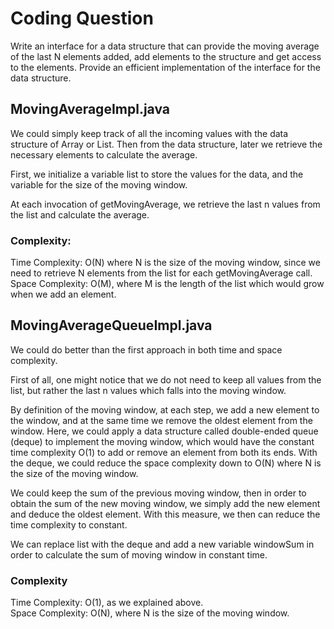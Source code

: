 # Coding Question

Write an interface for a data structure that can provide the moving average of the last N elements added, add elements to the structure and get access to the elements. Provide an efficient implementation of the interface for the data structure.

## MovingAverageImpl.java

We could simply keep track of all the incoming values with the data structure of Array or List. Then from the data structure, later we retrieve the necessary elements to calculate the average.

First, we initialize a variable list to store the values for the data, and the variable for the size of the moving window.

At each invocation of getMovingAverage, we retrieve the last n values from the list and calculate the average.

### Complexity:

Time Complexity: O(N) where N is the size of the moving window, since we need to retrieve N elements from the list for each getMovingAverage call. <br/>
Space Complexity: O(M), where M is the length of the list which would grow when we add an element.

## MovingAverageQueueImpl.java

We could do better than the first approach in both time and space complexity.

First of all, one might notice that we do not need to keep all values from the list, but rather the last n values which falls into the moving window.

By definition of the moving window, at each step, we add a new element to the window, and at the same time we remove the oldest element from the window. 
Here, we could apply a data structure called double-ended queue (deque) to implement the moving window, which would have the constant time complexity O(1) to add or remove an element from both its ends. 
With the deque, we could reduce the space complexity down to O(N) where N is the size of the moving window.

We could keep the sum of the previous moving window, then in order to obtain the sum of the new moving window, we simply add the new element and deduce the oldest element. 
With this measure, we then can reduce the time complexity to constant.

We can replace list with the deque and add a new variable windowSum in order to calculate the sum of moving window in constant time.

### Complexity

Time Complexity: O(1), as we explained above. <br/>
Space Complexity: O(N), where N is the size of the moving window.
